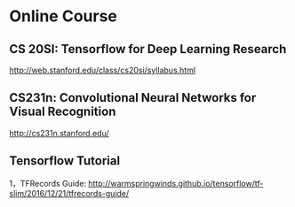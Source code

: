 # Online Course
## CS 20SI: Tensorflow for Deep Learning Research
http://web.stanford.edu/class/cs20si/syllabus.html

## CS231n: Convolutional Neural Networks for Visual Recognition
http://cs231n.stanford.edu/

## Tensorflow Tutorial
1，TFRecords Guide: http://warmspringwinds.github.io/tensorflow/tf-slim/2016/12/21/tfrecords-guide/
